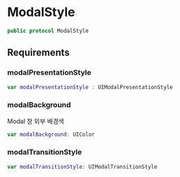 # ModalStyle

``` swift
public protocol ModalStyle 
```

## Requirements

### modalPresentationStyle

``` swift
var modalPresentationStyle : UIModalPresentationStyle 
```

### modalBackground

Modal 창 외부 배경색

``` swift
var modalBackground: UIColor 
```

### modalTransitionStyle

``` swift
var modalTransitionStyle: UIModalTransitionStyle 
```
